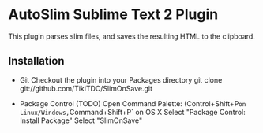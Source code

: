 AutoSlim Sublime Text 2 Plugin
================================

This plugin parses slim files, and saves the resulting HTML to the clipboard.

Installation
------------
* Git
    Checkout the plugin into your Packages directory
        git clone git://github.com/TikiTDO/SlimOnSave.git

* Package Control (TODO)
    Open Command Palette: (Control+Shift+P` on Linux/Windows, `Command+Shift+P` on OS X
    Select "Package Control: Install Package"
    Select "SlimOnSave"

